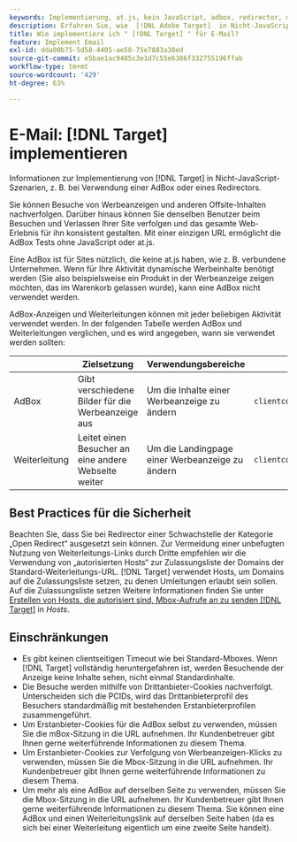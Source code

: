 ```yaml
---
keywords: Implementierung, at.js, kein JavaScript, adbox, redirector, mbox
description: Erfahren Sie, wie  [!DNL Adobe Target]  in Nicht-JavaScript-Szenarien implementiert werden, z. B. mit einer AdBox oder einem Redirector.
title: Wie implementiere ich " [!DNL Target] " für E-Mail?
feature: Implement Email
exl-id: dda00b75-5d58-4405-ae58-75e7883a30ed
source-git-commit: e5bae1ac9485c3e1d7c55e6386f332755196ffab
workflow-type: tm+mt
source-wordcount: '429'
ht-degree: 63%

---
```


# E-Mail: [!DNL Target] implementieren

Informationen zur Implementierung von [!DNL Target] in Nicht-JavaScript-Szenarien, z. B. bei Verwendung einer AdBox oder eines Redirectors.

Sie können Besuche von Werbeanzeigen und anderen Offsite-Inhalten nachverfolgen. Darüber hinaus können Sie denselben Benutzer beim Besuchen und Verlassen Ihrer Site verfolgen und das gesamte Web-Erlebnis für ihn konsistent gestalten. Mit einer einzigen URL ermöglicht die AdBox Tests ohne JavaScript oder at.js.

Eine AdBox ist für Sites nützlich, die keine at.js haben, wie z. B. verbundene Unternehmen. Wenn für Ihre Aktivität dynamische Werbeinhalte benötigt werden (Sie also beispielsweise ein Produkt in der Werbeanzeige zeigen möchten, das im Warenkorb gelassen wurde), kann eine AdBox nicht verwendet werden.

AdBox-Anzeigen und Weiterleitungen können mit jeder beliebigen Aktivität verwendet werden. In der folgenden Tabelle werden AdBox und Weiterleitungen verglichen, und es wird angegeben, wann sie verwendet werden sollten:

| | Zielsetzung | Verwendungsbereiche | URL-Struktur | Angebotstyp | Angebotsinhalt |
|--- |--- |--- |--- |--- |--- |
| AdBox | Gibt verschiedene Bilder für die Werbeanzeige aus | Um die Inhalte einer Werbeanzeige zu ändern | `clientcode&#x200B;.tt.&#x200B;omtrdc&#x200B;.net/&#x200B;m2&#x200B;/&#x200B;clientcode/ubox/&#x200B;image?` | Umleitungsangebot | URL für ein Bild |
| Weiterleitung | Leitet einen Besucher an eine andere Webseite weiter | Um die Landingpage einer Werbeanzeige zu ändern | `clientcode&#x200B;.tt.omtrdc.net/&#x200B;m2/clientcode&#x200B;/ubox/page?` | Umleitungsangebot | URL für eine Seite |

## Best Practices für die Sicherheit

Beachten Sie, dass Sie bei Redirector einer Schwachstelle der Kategorie „Open Redirect“ ausgesetzt sein können. Zur Vermeidung einer unbefugten Nutzung von Weiterleitungs-Links durch Dritte empfehlen wir die Verwendung von „autorisierten Hosts“ zur Zulassungsliste der Domains der Standard-Weiterleitungs-URL. [!DNL Target] verwendet Hosts, um Domains auf die Zulassungsliste setzen, zu denen Umleitungen erlaubt sein sollen. Auf die Zulassungsliste setzen Weitere Informationen finden Sie unter [Erstellen von Hosts, die autorisiert sind, Mbox-Aufrufe an zu senden [!DNL Target]](https://experienceleague.adobe.com/docs/target/using/administer/hosts.html?lang=de#allowlist) in *Hosts*.

## Einschränkungen

* Es gibt keinen clientseitigen Timeout wie bei Standard-Mboxes. Wenn [!DNL Target] vollständig heruntergefahren ist, werden Besuchende der Anzeige keine Inhalte sehen, nicht einmal Standardinhalte.
* Die Besuche werden mithilfe von Drittanbieter-Cookies nachverfolgt. Unterscheiden sich die PCIDs, wird das Drittanbieterprofil des Besuchers standardmäßig mit bestehenden Erstanbieterprofilen zusammengeführt.
* Um Erstanbieter-Cookies für die AdBox selbst zu verwenden, müssen Sie die mBox-Sitzung in die URL aufnehmen. Ihr Kundenbetreuer gibt Ihnen gerne weiterführende Informationen zu diesem Thema.
* Um Erstanbieter-Cookies zur Verfolgung von Werbeanzeigen-Klicks zu verwenden, müssen Sie die Mbox-Sitzung in die URL aufnehmen. Ihr Kundenbetreuer gibt Ihnen gerne weiterführende Informationen zu diesem Thema.
* Um mehr als eine AdBox auf derselben Seite zu verwenden, müssen Sie die Mbox-Sitzung in die URL aufnehmen. Ihr Kundenbetreuer gibt Ihnen gerne weiterführende Informationen zu diesem Thema. Sie können eine AdBox und einen Weiterleitungslink auf derselben Seite haben (da es sich bei einer Weiterleitung eigentlich um eine zweite Seite handelt).

